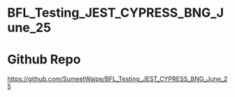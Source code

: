 # BFL_Testing_JEST_CYPRESS_BNG_June_25

# Github Repo
https://github.com/SumeetWajpe/BFL_Testing_JEST_CYPRESS_BNG_June_25